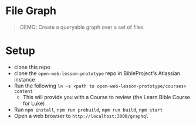 # File Graph

> DEMO: Create a queryable graph over a set of files

# Setup

- clone this repo
- clone the `open-web-lesson-prototype` repo in BibleProject's Atlassian instance
- Run the following `ln -s <path to open-web-lesson-prototype/courses> content`
  - This will provide you with a Course to review (the Learn.Bible Course for Luke)
- Run `npm install`, `npm run prebuild`, `npm run build`, `npm start`
- Open a web browser to `http://localhost:3000/graphql`
